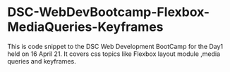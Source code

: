 # DSC-WebDevBootcamp-Flexbox-MediaQueries-Keyframes
This is code snippet to the DSC Web Development BootCamp for the Day1 held on 16 April 21. It covers css topics like Flexbox layout module ,media queries and keyframes.
